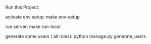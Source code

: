 

Run this Project:

activate env setup:
make env-setup

run server:
make run-local


generate some users ( all roles):
python manage.py generate_users
